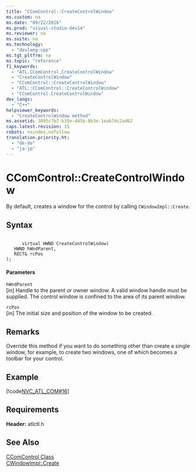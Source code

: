 ```yaml
---
title: "CComControl::CreateControlWindow"
ms.custom: na
ms.date: "09/22/2016"
ms.prod: "visual-studio-dev14"
ms.reviewer: na
ms.suite: na
ms.technology: 
  - "devlang-cpp"
ms.tgt_pltfrm: na
ms.topic: "reference"
f1_keywords: 
  - "ATL.CComControl.CreateControlWindow"
  - "CreateControlWindow"
  - "CComControl::CreateControlWindow"
  - "ATL::CComControl::CreateControlWindow"
  - "CComControl.CreateControlWindow"
dev_langs: 
  - "C++"
helpviewer_keywords: 
  - "CreateControlWindow method"
ms.assetid: 3095c7b7-b35e-4d5b-8b3e-1eab7dc2ad62
caps.latest.revision: 15
robots: noindex,nofollow
translation.priority.ht: 
  - "de-de"
  - "ja-jp"
---
```

# CComControl::CreateControlWindow
By default, creates a window for the control by calling `CWindowImpl::Create`.  
  
## Syntax  
  
```  
  
      virtual HWND CreateControlWindow(  
   HWND hWndParent,  
   RECT& rcPos   
);  
```  
  
#### Parameters  
 `hWndParent`  
 [in] Handle to the parent or owner window. A valid window handle must be supplied. The control window is confined to the area of its parent window.  
  
 `rcPos`  
 [in] The initial size and position of the window to be created.  
  
## Remarks  
 Override this method if you want to do something other than create a single window, for example, to create two windows, one of which becomes a toolbar for your control.  
  
## Example  
 [!code[NVC_ATL_COM#16](../vs140/codesnippet/CPP/ccomcontrol--createcontrolwindow_1.cpp)]  
  
## Requirements  
 **Header:** atlctl.h  
  
## See Also  
 [CComControl Class](../vs140/ccomcontrol-class.md)   
 [CWindowImpl::Create](../vs140/cwindowimpl--create.md)